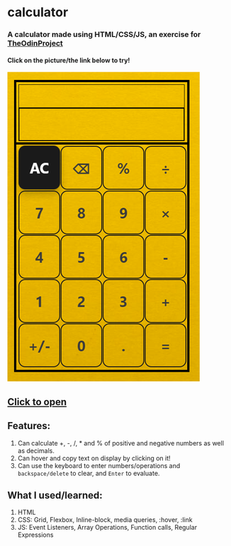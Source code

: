 # calculator
### A calculator made using HTML/CSS/JS, an exercise for [TheOdinProject](theodinproject.com)
#### Click on the picture/the link below to try!

<a href="https://redplusblue.github.io/calculator/"><img src="files/preview.png" alt="A preview picture" title="Click Me!"></a>

## [Click to open](https://redplusblue.github.io/calculator/)

## Features:
1. Can calculate +, -, /, * and % of positive and negative numbers as well as decimals. 
2. Can hover and copy text on display by clicking on it!
3. Can use the keyboard to enter numbers/operations and `backspace/delete` to clear, and `Enter` to evaluate.

## What I used/learned: 
1. HTML
2. CSS: Grid, Flexbox, Inline-block, media queries, :hover, :link
3. JS: Event Listeners, Array Operations, Function calls, Regular Expressions
